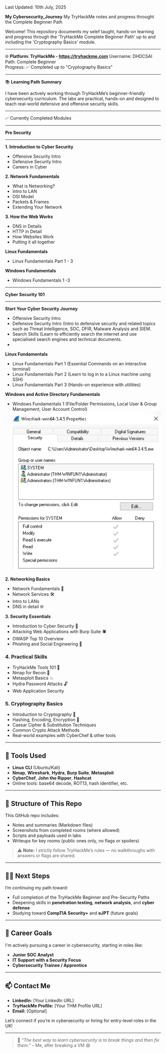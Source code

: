 Last Updated: 10th July, 2025

**My Cybersecurity_Journey**
My TryHackMe notes and progress throught the Complete Beginner Path

Welcome! This repository documents my selef taught, hands-on learning and progress through the 'TryHackMe Complete Beginner Path' up to and including the 'Cryptography Basics' module.

---

🌐 
**Platform: TryHackMe - https://tryhackme.com**
Username: DHDCSAI  
Path: Complete Beginner  
Progress: ✅ Completed up to "Cryptography Basics"  

---

📚 
**Learning Path Summary**

I have been actively working through TryHackMe’s beginner-friendly cybersecurity curriculum. The labs are practical, hands-on and designed to teach real-world defensive and offensive security skills.

---

✅ Currently Completed Modules
***************************************
**Pre Security**
***************************************

**1. Introduction to Cyber Security**
- Offensive Security Intro
- Defensive Security Intro
- Careers in Cyber

**2. Network Fundamentals**
- What is Networking?
- Intro to LAN
- OSI Model
- Packets & Frames
- Extending Your Network

**3. How the Web Works**
- DNS in Details
- HTTP in Detail
- How Websites Work
- Putting it all together 

**Linux Fundamentals**
- Linux Fundamentals Part 1 - 3

**Windows Fundamentals**
- Windows Fundamentals 1 -3
  
************************************
**Cyber Security 101**
************************************
**Start Your Cyber Security Journey**
- Offensive Security Intro
- Defensive Security Intro (Intro to defensive security and related topics such as Threat Intelligence, SOC, DFIR, Malware Analysis and SIEM.
- Search Skills (Learn to efficiently search the internet and use specialised search engines and technical documents.
- 
**Linux Fundamentals**
- Linux Fundamentals Part 1 (Essential Commands on an interactive terminal)
- Linux Fundamentals Part 2 (Learn to log in to a Linux machine using SSH)
- Linux Fundamentals Part 3 (Hands-on experience with utilities)

**Windows and Active Directory Fundamentals**
- Windows Fundamentals 1 (File/Folder Permissions, Local User & Group Management, User Account Control) ![ActiveDirectory](media/UserAccountControl_WindowsFundamentals1_task7_thm.png)
  


**2. Networking Basics**
- Network Fundamentals 🔌
- Network Services 🛠️
- Intro to LANs
- DNS in detail 🌐

**3. Security Essentials**
- Introduction to Cyber Security 🔐
- Attacking Web Applications with Burp Suite 🕷️
- OWASP Top 10 Overview
- Phishing and Social Engineering 🎣

### 4. **Practical Skills**
- TryHackMe Tools 101 🧰
- Nmap for Recon 📡
- Metasploit Basics 💥
- Hydra Password Attacks 🔓
- Web Application Security

### 5. **Cryptography Basics**
- Introduction to Cryptography 🧬
- Hashing, Encoding, Encryption 🔑
- Caesar Cipher & Substitution Techniques
- Common Crypto Attack Methods
- Real-world examples with CyberChef & other tools

---

## 🧰 Tools Used

- **Linux CLI** (Ubuntu/Kali)
- **Nmap**, **Wireshark**, **Hydra**, **Burp Suite**, **Metasploit**
- **CyberChef**, **John the Ripper**, **Hashcat**
- Online tools: base64 decode, ROT13, hash identifier, etc.

---

## 📁 Structure of This Repo

This GitHub repo includes:
- Notes and summaries (Markdown files)
- Screenshots from completed rooms (where allowed)
- Scripts and payloads used in labs
- Writeups for key rooms (public ones only, no flags or spoilers)

> ⚠️ **Note:** I strictly follow TryHackMe’s rules — no walkthroughs with answers or flags are shared.

---

## 🧗‍♂️ Next Steps

I’m continuing my path toward:
- Full completion of the TryHackMe Beginner and Pre-Security Paths
- Deepening skills in **penetration testing**, **network analysis**, and **cyber defense**
- Studying toward **CompTIA Security+** and **eJPT** (future goals)

---

## 💼 Career Goals

I'm actively pursuing a career in cybersecurity, starting in roles like:
- **Junior SOC Analyst**
- **IT Support with a Security Focus**
- **Cybersecurity Trainee / Apprentice**

---

## 📫 Contact Me

- **LinkedIn:** [Your LinkedIn URL]
- **TryHackMe Profile:** [Your THM Profile URL]
- **Email:** [Optional]

Let’s connect if you’re in cybersecurity or hiring for entry-level roles in the UK!

---

> 🚀 _“The best way to learn cybersecurity is to break things and then fix them.”_ – Me, after breaking a VM 😅
